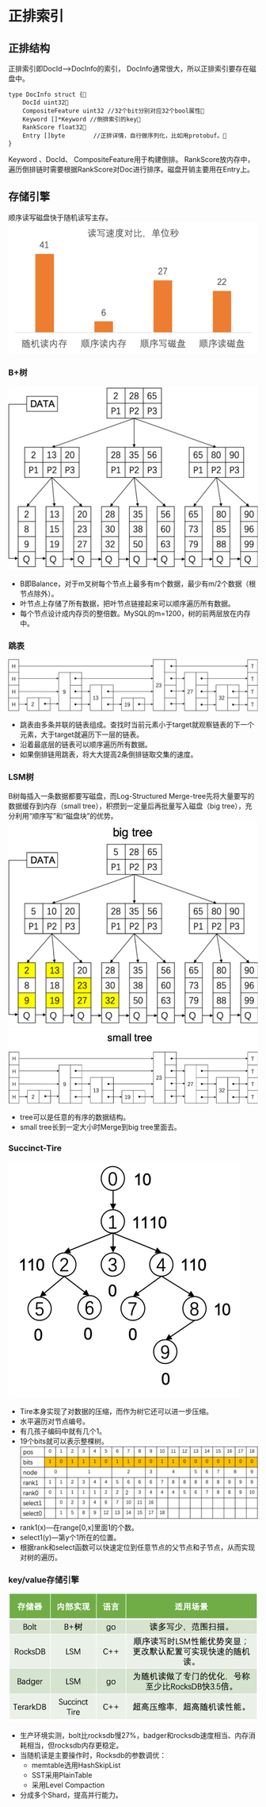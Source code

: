 # 正排索引
## 正排结构
正排索引即DocId-->DocInfo的索引， DocInfo通常很大，所以正排索引要存在磁盘中。<br>
```gotemplate
type DocInfo struct {   
    DocId uint32   
    CompositeFeature uint32 //32个bit分别对应32个bool属性   
    Keyword []*Keyword //倒排索引的key   
    RankScore float32   
    Entry []byte        //正排详情，自行做序列化，比如用protobuf。
}
```
Keyword 、DocId、 CompositeFeature用于构建倒排。 RankScore放内存中，遍历倒排链时需要根据RankScore对Doc进行排序。磁盘开销主要用在Entry上。
## 存储引擎
顺序读写磁盘快于随机读写主存。
![avatar](img/ram.png)
### B+树
![avatar](img/btree.png)
- B即Balance，对于m叉树每个节点上最多有m个数据，最少有m/2个数据（根节点除外）。
- 叶节点上存储了所有数据，把叶节点链接起来可以顺序遍历所有数据。
- 每个节点设计成内存页的整倍数。MySQL的m=1200，树的前两层放在内存中。
### 跳表
![avatar](img/skiplist.png)
- 跳表由多条并联的链表组成。查找时当前元素小于target就观察链表的下一个元素，大于target就遍历下一层的链表。
- 沿着最底层的链表可以顺序遍历所有数据。
- 如果倒排链用跳表，将大大提高2条倒排链取交集的速度。
### LSM树
B树每插入一条数据都要写磁盘，而Log-Structured Merge-tree先将大量要写的数据缓存到内存（small tree），积攒到一定量后再批量写入磁盘（big tree），充分利用“顺序写”和“磁盘块”的优势。
![avatar](img/bigtree.png)
![avatar](img/smalltree.png)
- tree可以是任意的有序的数据结构。
- small tree长到一定大小时Merge到big tree里面去。
### Succinct-Tire
![avatar](img/trie.png)
- Tire本身实现了对数据的压缩，而作为树它还可以进一步压缩。
- 水平遍历对节点编号。
- 有几孩子编码中就有几个1。
- 19个bits就可以表示整棵树。
![avatar](img/succinct.png)
- rank1(x)—在range[0,x]里面1的个数。
- select1(y)—第y个1所在的位置。
- 根据rank和select函数可以快速定位到任意节点的父节点和子节点，从而实现对树的遍历。
### key/value存储引擎
![avatar](img/kvengine.png)
- 生产环境实测，bolt比rocksdb慢27%，badger和rocksdb速度相当、内存消耗相当，但rocksdb内存更稳定。
- 当随机读是主要操作时，Rocksdb的参数调优：
  - memtable选用HashSkipList
  - SST采用PlainTable
  - 采用Level Compaction
- 分成多个Shard，提高并行能力。

